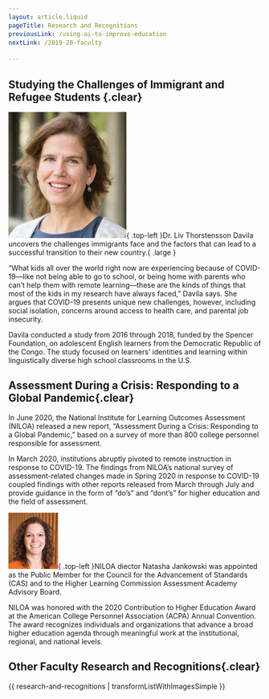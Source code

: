 ```yaml
---
layout: article.liquid
pageTitle: Research and Recognitions
previousLink: /using-ai-to-improve-education
nextLink: /2019-20-faculty

---
```

## Studying the Challenges of Immigrant and Refugee Students {.clear}

![Dr. Liv Thorstensson Davila](/img/faculty/liv-thorstensson-davila.png){ .top-left }Dr. Liv Thorstensson Davila uncovers the challenges immigrants face and the factors that can lead to a successful transition to their new country.{ .large }

“What kids all over the world right now are experiencing because of COVID-19—like not being able to go to school, or being home with parents who can’t help them with remote learning—these are the kinds of things that most of the kids in my research have always faced,” Davila says. She argues that COVID-19 presents unique new challenges, however, including social isolation, concerns around access to health care, and parental job insecurity. 

Davila conducted a study from 2016 through 2018, funded by the Spencer Foundation, on adolescent English learners from the Democratic Republic of the Congo. The study focused on learners’ identities and learning within linguistically diverse high school classrooms in the U.S.

## Assessment During a Crisis: Responding to a Global Pandemic{.clear}

In June 2020, the National Institute for Learning Outcomes Assessment (NILOA) released a new report, “Assessment During a Crisis: Responding to a Global Pandemic,” based on a survey of more than 800 college personnel responsible for assessment.

In March 2020, institutions abruptly pivoted to remote instruction in response to COVID-19. The findings from NILOA’s national survey of assessment-related changes made in Spring 2020 in response to COVID-19 coupled findings with other reports released from March through July and provide guidance in the form of “do’s” and “dont’s” for higher education and the field of assessment.

![Natasha Jankowski](/img/faculty/natasha-jankowski.png){ .top-left }NILOA diector Natasha Jankowski was appointed as the Public Member for the Council for the Advancement of Standards (CAS) and to the Higher Learning Commission Assessment Academy Advisory Board.

NILOA was honored with the 2020 Contribution to Higher Education Award at the American College Personnel Association (ACPA) Annual Convention. The award recognizes individuals  and organizations that advance a broad higher education agenda through meaningful work at the institutional, regional, and national levels. 

## Other Faculty Research and Recognitions{.clear}

{{ research-and-recognitions | transformListWithImagesSimple }}